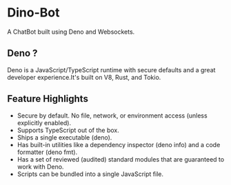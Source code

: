 # Dino-Bot
A ChatBot built using Deno and Websockets.

## Deno ?
<p>Deno is a JavaScript/TypeScript runtime with secure defaults and a great developer experience.It's built on V8, Rust, and Tokio.</p>

## Feature Highlights

   - Secure by default. No file, network, or environment access (unless explicitly enabled).
   - Supports TypeScript out of the box.
   - Ships a single executable (deno).
   - Has built-in utilities like a dependency inspector (deno info) and a code formatter (deno fmt).
   - Has a set of reviewed (audited) standard modules that are guaranteed to work with Deno.
   - Scripts can be bundled into a single JavaScript file.
